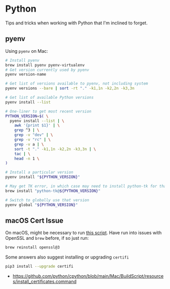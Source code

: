 # Python

Tips and tricks when working with Python that I'm inclined to forget.

## pyenv

Using `pyenv` on Mac:

```bash
# Install pyenv
brew install pyenv pyenv-virtualenv
# Get version currently used by pyenv
pyenv version-name

# Get list of versions available to pyenv, not including system
pyenv versions --bare | sort -rt "." -k1,1n -k2,2n -k3,3n

# Get list of available Python versions
pyenv install --list

# One-liner to get most recent version
PYTHON_VERSION=$( \
  pyenv install --list | \
    awk '{print $1}' | \
    grep ^3 | \
    grep -v "dev" | \
    grep -v "rc" | \
    grep -v a | \
    sort -t "." -k1,1n -k2,2n -k3,3n | \
    tac | \
    head -n 1 \
)

# Install a particular version
pyenv install "${PYTHON_VERSION}"

# May get TK error, in which case may need to install python-tk for that version
brew install "python-tk@${PYTHON_VERSION}"

# Switch to globally use that version
pyenv global "${PYTHON_VERSION}"
```

## macOS Cert Issue

On macOS, might be necessary to run [this script](https://github.com/python/cpython/blob/main/Mac/BuildScript/resources/install_certificates.command). Have run into issues with OpenSSL and `brew` before, if so just run:

```bash
brew reinstall openssl@3
```

Some answers also suggest installing or upgrading `certifi`

```bash
pip3 install --upgrade certifi
```

- <https://github.com/python/cpython/blob/main/Mac/BuildScript/resources/install_certificates.command>

